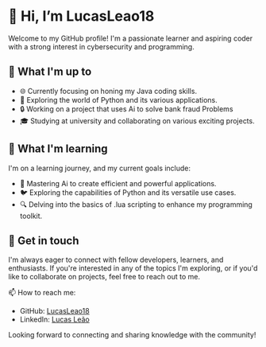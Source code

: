 # 👋 Hi, I’m LucasLeao18

Welcome to my GitHub profile! I'm a passionate learner and aspiring coder with a strong interest in cybersecurity and programming.

## 👀 What I'm up to

- 🌐 Currently focusing on honing my Java coding skills.
- 🐍 Exploring the world of Python and its various applications.
- 🔒 Working on a project that uses Ai to solve bank fraud Problems
- 🎓 Studying at university and collaborating on various exciting projects.

## 🌱 What I'm learning

I'm on a learning journey, and my current goals include:

- 🚀 Mastering Ai to create efficient and powerful applications.
- 🐦 Exploring the capabilities of Python and its versatile use cases.
- 🔍 Delving into the basics of .lua scripting to enhance my programming toolkit.

## 💬 Get in touch

I'm always eager to connect with fellow developers, learners, and enthusiasts. If you're interested in any of the topics I'm exploring, or if you'd like to collaborate on projects, feel free to reach out to me.

📫 How to reach me:
- GitHub: [LucasLeao18](https://github.com/LucasLeao18)
- LinkedIn: [Lucas Leão](https://www.linkedin.com/in/lucas-le%C3%A3o-809981269/)

Looking forward to connecting and sharing knowledge with the community!

